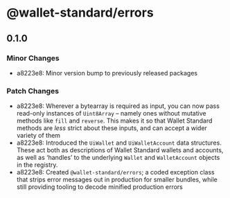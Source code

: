 # @wallet-standard/errors

## 0.1.0

### Minor Changes

-   a8223e8: Minor version bump to previously released packages

### Patch Changes

-   a8223e8: Wherever a bytearray is required as input, you can now pass read-only instances of `Uint8Array` – namely ones without mutative methods like `fill` and `reverse`. This makes it so that Wallet Standard methods are _less_ strict about these inputs, and can accept a wider variety of them
-   a8223e8: Introduced the `UiWallet` and `UiWalletAccount` data structures. These act both as descriptions of Wallet Standard wallets and accounts, as well as ‘handles’ to the underlying `Wallet` and `WalletAccount` objects in the registry.
-   a8223e8: Created `@wallet-standard/errors`; a coded exception class that strips error messages out in production for smaller bundles, while still providing tooling to decode minified production errors
